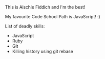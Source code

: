 This is Aischle Fiddich and I'm the best!

My favourite Code School Path is JavaScript! :)

List of deadly skills:
* JavaScript
* Ruby
* Git
* Killing history using git rebase
